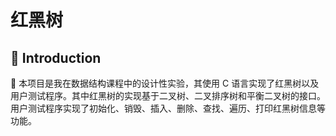 # 红黑树

## 📘 Introduction

:evergreen_tree: 本项目是我在数据结构课程中的设计性实验，其使用 C 语言实现了红黑树以及用户测试程序。其中红黑树的实现基于二叉树、二叉排序树和平衡二叉树的接口。用户测试程序实现了初始化、销毁、插入、删除、查找、遍历、打印红黑树信息等功能。